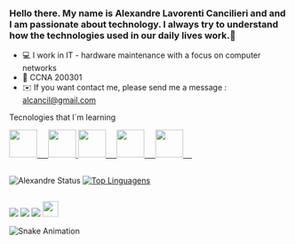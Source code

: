 ### Hello there. My name is Alexandre Lavorenti Cancilieri and and I am passionate about technology. I always try to understand how the technologies used in our daily lives work.👋

<!--
**alcancil/alcancil** is a ✨ _special_ ✨ repository because its `README.md` (this file) appears on your GitHub profile.

Here are some ideas to get you started:

- 🔭 I’m currently working on ...
- 🌱 I’m currently learning ...
- 👯 I’m looking to collaborate on ...
- 🤔 I’m looking for help with ...
- 💬 Ask me about ...
- 📫 How to reach me: ...
- 😄 Pronouns: ...
- ⚡ Fun fact: ...
-->

- 💻 I work in IT - hardware maintenance with a focus on computer networks
- 💪 CCNA 200301  
- ✉️ If you want contact me, please send me a message : alcancil@gmail.com

<div>
      Tecnologies that I´m learning
       <p>
           <a href="https://www.cisco.com/c/en/us/training-events/training-certifications/exams/current-list/ccna-200-301.html">
              <img height="50em" src="https://cdn-icons-png.flaticon.com/128/882/882730.png?ga=GA1.2.1448574419.1649366423">&nbsp;&nbsp;&nbsp;&nbsp;</img>
           </a>
           <a href="https://git-scm.com/book/pt-br/v2">
              <img height="50em" src="https://img.icons8.com/color/344/git.png"></img>
           </a>
           <a href="https://docs.github.com/pt">
              <img height="50em" src="https://img.icons8.com/plasticine/344/github.png">&nbsp;&nbsp;&nbsp;&nbsp;</img>
           </a>
           <a href="https://distrowatch.com/">
             <img height="50em" src="https://findicons.com/files/icons/1911/aqua_tux/128/tux.png">&nbsp;&nbsp;&nbsp;&nbsp;</img>
           </a>
           <a href="https://www.lpi.org/">
             <img height="50em" src="https://upload.wikimedia.org/wikipedia/commons/d/d1/Lpi-logo.png?20171130212019">&nbsp;&nbsp;&nbsp;&nbsp;</img>
           </a>
       </p>
   </div>

##


   ![Alexandre Status](https://github-readme-stats.vercel.app/api?username=alcancil&show_icons=true&theme=dracula&include_all_commits=true&count_private=true)
   [![Top Linguagens](https://github-readme-stats.vercel.app/api/top-langs/?username=alcancil&layout=compact&langs_count=16&theme=dracula)](https://github.com/alcancil/github-readme-stats)
   
<!--   
   [![willianrod's wakatime stats](https://github-readme-stats.vercel.app/api/wakatime?username=willianrod&theme=dracula)](https://github.com/anuraghazra/github-readme-stats)
   [![willianrod's wakatime stats](https://github-readme-stats.vercel.app/api/wakatime?username=alcancil&theme=dracula)](https://github.com/anuraghazra/github-readme-stats)
-->

##

<div>
   <a href="mailto:alcancil@gmail.com"><img src="https://img.shields.io/badge/Gmail-D14836?style=for-the-badge&logo=gmail&logoColor=white"></a>
   <a href="https://www.linkedin.com/in/alexandre-lavorenti-cancilieri-490a6516/?lipi=urn%3Ali%3Apage%3Ad_flagship3_feed%3BluMjyayJQ%2Butpen9ajz8Cw%3D%3D"><img src="https://img.shields.io/badge/LinkedIn-0077B5?style=for-the-badge&logo=linkedin&logoColor=white"></a>
   <a href=""><img src="https://img.shields.io/badge/WhatsApp-25D366?style=for-the-badge&logo=whatsapp&logoColor=white"></a>
   <a href="https://github.com/alcancil"><img height="28em" src="https://komarev.com/ghpvc/?username=alcancil&color=blue&style=flat"></a>
</div>

   ![Snake Animation](https://github.com/alcancil/alcancil/blob/output/github-contribution-grid-snake.svg)
   
      


   
      
